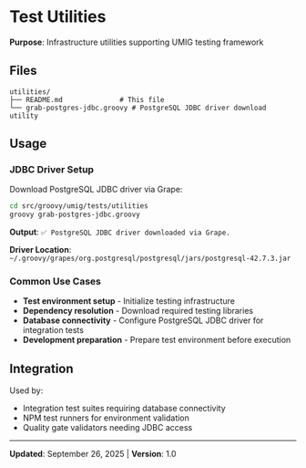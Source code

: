 # Test Utilities

**Purpose**: Infrastructure utilities supporting UMIG testing framework

## Files

```
utilities/
├── README.md              # This file
└── grab-postgres-jdbc.groovy # PostgreSQL JDBC driver download utility
```

## Usage

### JDBC Driver Setup

Download PostgreSQL JDBC driver via Grape:

```bash
cd src/groovy/umig/tests/utilities
groovy grab-postgres-jdbc.groovy
```

**Output**: `✅ PostgreSQL JDBC driver downloaded via Grape.`

**Driver Location**: `~/.groovy/grapes/org.postgresql/postgresql/jars/postgresql-42.7.3.jar`

### Common Use Cases

- **Test environment setup** - Initialize testing infrastructure
- **Dependency resolution** - Download required testing libraries
- **Database connectivity** - Configure PostgreSQL JDBC driver for integration tests
- **Development preparation** - Prepare test environment before execution

## Integration

Used by:

- Integration test suites requiring database connectivity
- NPM test runners for environment validation
- Quality gate validators needing JDBC access

---

**Updated**: September 26, 2025 | **Version**: 1.0
